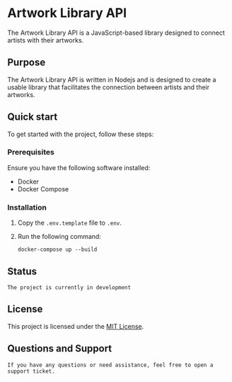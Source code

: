 # Artwork Library API

The Artwork Library API is a JavaScript-based library designed to connect artists with their artworks.

## Purpose

The Artwork Library API is written in Nodejs and is designed to create a usable library that facilitates the connection between artists and their artworks.

## Quick start

To get started with the project, follow these steps:

### Prerequisites

Ensure you have the following software installed:

- Docker
- Docker Compose

### Installation

1. Copy the `.env.template` file to `.env`.
2. Run the following command:

   ```
   docker-compose up --build
   ```
## Status 
    
    The project is currently in development

## License

This project is licensed under the [MIT License](LICENSE).

## Questions and Support

    If you have any questions or need assistance, feel free to open a support ticket.